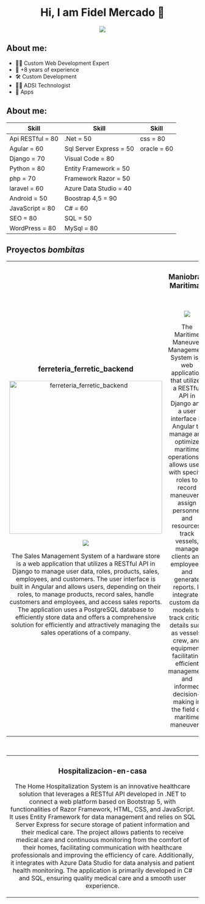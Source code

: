 <div align="center">
<h1  align="center">Hi, I am Fidel Mercado 👋</h1>
<img src="https://scontent.fbog4-1.fna.fbcdn.net/v/t39.30808-6/375060078_10159875706491242_5193003114832006474_n.jpg?_nc_cat=101&ccb=1-7&_nc_sid=49d041&_nc_ohc=D5a1h0fMoT4AX_FSsHS&_nc_ht=scontent.fbog4-1.fna&oh=00_AfBr-mNJzhIxDaPpEj1htCed9klVpZR0Qj5Pvnm_8ujiog&oe=65087889">
</div>
<!--
**fimercadog/fimercadog** is a ✨ _special_ ✨ repository because its `README.md` (this file) appears on your GitHub profile.
-->
<h2> About me: </h2> 

- 👨‍💻 Custom Web Development Expert
- 💼 +8 years of experience  
- 🛠️ Custom Development 
- 👨‍💻 ADSI Technologist 
- 📱 Apps

<h2> About me: </h2> 

| Skill                 | Skill                       | Skill                       |
|-----------------------|-----------------------------|-----------------------------|
| Api RESTful   = 80    | .Net                 = 50   | css                 = 80    |
| Agular        = 60    | Sql Server Express   = 50   | oracle               = 60   |
| Django        = 70    | Visual Code          = 80   |
| Python        = 80    | Entity Framework     = 50   |
| php           = 70    | Framework Razor      = 50   |
| laravel       = 60    | Azure Data Studio    = 40   |
| Android       = 50    | Boostrap 4,5         = 90   |
| JavaScript    = 80    | C#                   = 60   |
| SEO           = 80    | SQL                  = 50   |
| WordPress     = 80    | MySql                = 80   |


## Proyectos *bombitas*
<table>
<tr>
<td width="50%">
<h3 align="center">ferreteria_ferretic_backend</h3>
<div align="center">
<a href="https://github.com/fimercadog/ferreteria_ferretic_backend" target="_blank"><img src="" width="400" alt="ferreteria_ferretic_backend"></a>
<p>
<a href="https://github.com/fimercadog/ferreteria_ferretic_backend" target="_blank">
<img src="https://img.shields.io/badge/CODE-ff9?style=for-the-badge&logo=github&logoColor=black">
</a>
<!-- <a href="https://youtu.be/vJapzH_46a8" target="_blank">
<img src="https://img.shields.io/badge/-Youtube-green?style=for-the-badge&color=fbfc40">
</a> -->
</p>
<p>
The Sales Management System of a hardware store is a web application that utilizes a RESTful API in Django to manage user data, roles, products, sales, employees, and customers. The user interface is built in Angular and allows users, depending on their roles, to manage products, record sales, handle customers and employees, and access sales reports. The application uses a PostgreSQL database to efficiently store data and offers a comprehensive solution for efficiently and attractively managing the sales operations of a company. 
</p>
</div>
                                                                                      
</td>

<td width="50%">
<h3 align="center">Maniobras Maritimas</h3>
<div align="center">                                       
<!-- <a href="https://github.com/juanseb7/projectops_backend" target="_blank"><img src="" width="400" alt="Maniobras Maritimas"></a> -->
<br>
<p>
<a href="https://github.com/juanseb7/projectops_backend" target="_blank">
<img src="https://img.shields.io/badge/CODE-80ffaa?style=for-the-badge&logo=github&logoColor=black">
</a>
<!-- <a href="https://youtu.be/hhhSMXi0R3E" target="_blank">
<img src="https://img.shields.io/badge/-Youtube-green?style=for-the-badge&color=3fFD7f">
</a> -->
</p>
</p>
The Maritime Maneuver Management System is a web application that utilizes a RESTful API in Django and a user interface in Angular to manage and optimize maritime operations. It allows users with specific roles to record maneuvers, assign personnel and resources, track vessels, manage clients and employees, and generate reports. It integrates custom data models to track critical details such as vessels, crew, and equipment, facilitating efficient management and informed decision-making in the field of maritime maneuvers.
</p>
</div>                                                             
</table>                                                                                 
</div>
<br>

<table>
<tr>
<td width="100%">
<h3 align="center">Hospitalizacion-en-casa</h3>
<div align="center">
<!-- <a href="https://github.com/fimercadog/Hospitalizacion-en-casa" target="_blank"><img src="" width="400" alt="Hospitalizacion-en-casa"></a> -->
<p>
<a href="https://github.com/fimercadog/Hospitalizacion-en-casa" target="_blank">
<!-- <img src="https://img.shields.io/badge/CODE-ff9?style=for-the-badge&logo=github&logoColor=black"> -->
</a>
<!-- <a href="https://youtu.be/UaR7GSNACsM" target="_blank">
<img src="https://img.shields.io/badge/-Youtube-green?style=for-the-badge&color=fbfc40">
</a> -->
</p>
<p>
  
The Home Hospitalization System is an innovative healthcare solution that leverages a RESTful API developed in .NET to connect a web platform based on Bootstrap 5, with functionalities of Razor Framework, HTML, CSS, and JavaScript. It uses Entity Framework for data management and relies on SQL Server Express for secure storage of patient information and their medical care. The project allows patients to receive medical care and continuous monitoring from the comfort of their homes, facilitating communication with healthcare professionals and improving the efficiency of care. Additionally, it integrates with Azure Data Studio for data analysis and patient health monitoring. The application is primarily developed in C# and SQL, ensuring quality medical care and a smooth user experience.

</p>
</div>
                                                                                      
</td>                                                    
</table>                                                                                 
</div>
<br>

<!-- ### ⚙️ &nbsp;GitHub Analytics -->

<!-- <p align="center">
<a href="https://github.com/ArisGuimera">
  <img height="180em" src="https://github-readme-stats-eight-theta.vercel.app/api?username=ArisGuimera&show_icons=true&theme=algolia&include_all_commits=true&count_private=true"/>
  <img height="180em" src="https://github-readme-stats-eight-theta.vercel.app/api/top-langs/?username=ArisGuimera&layout=compact&langs_count=8&theme=algolia"/>
</a>
</p>-->
